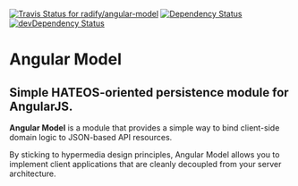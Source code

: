 [ ![Travis Status for radify/angular-model](https://travis-ci.org/radify/angular-model.svg)](https://travis-ci.org/radify/angular-model)
[ ![Dependency Status](https://david-dm.org/radify/angular-model.svg)](https://david-dm.org/radify/angular-model)
[ ![devDependency Status](https://david-dm.org/radify/angular-model/dev-status.svg)](https://david-dm.org/radify/angular-model#info=devDependencies)

# Angular Model

## Simple HATEOS-oriented persistence module for AngularJS.

**Angular Model** is a module that provides a simple way to bind client-side domain logic to JSON-based API resources.

By sticking to hypermedia design principles, Angular Model allows you to implement client applications that are cleanly decoupled from your server architecture.
